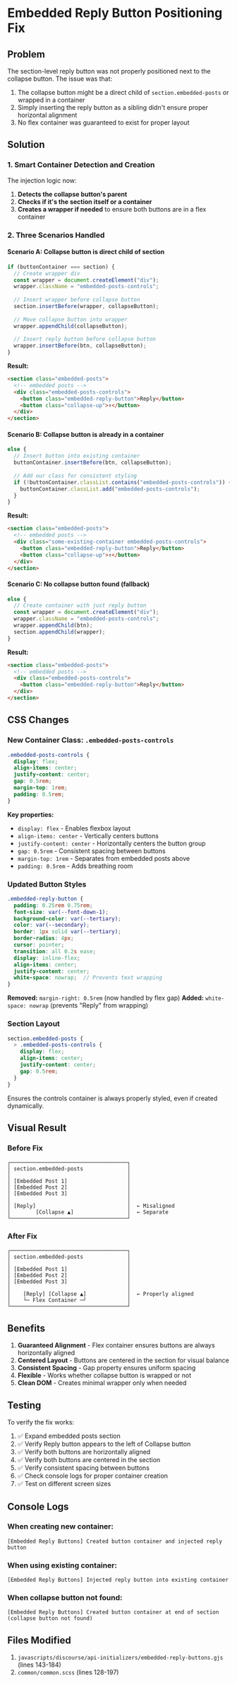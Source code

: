 # Embedded Reply Button Positioning Fix

## Problem

The section-level reply button was not properly positioned next to the collapse button. The issue was that:

1. The collapse button might be a direct child of `section.embedded-posts` or wrapped in a container
2. Simply inserting the reply button as a sibling didn't ensure proper horizontal alignment
3. No flex container was guaranteed to exist for proper layout

## Solution

### 1. Smart Container Detection and Creation

The injection logic now:

1. **Detects the collapse button's parent**
2. **Checks if it's the section itself or a container**
3. **Creates a wrapper if needed** to ensure both buttons are in a flex container

### 2. Three Scenarios Handled

#### Scenario A: Collapse button is direct child of section
```javascript
if (buttonContainer === section) {
  // Create wrapper div
  const wrapper = document.createElement("div");
  wrapper.className = "embedded-posts-controls";
  
  // Insert wrapper before collapse button
  section.insertBefore(wrapper, collapseButton);
  
  // Move collapse button into wrapper
  wrapper.appendChild(collapseButton);
  
  // Insert reply button before collapse button
  wrapper.insertBefore(btn, collapseButton);
}
```

**Result:**
```html
<section class="embedded-posts">
  <!-- embedded posts -->
  <div class="embedded-posts-controls">
    <button class="embedded-reply-button">Reply</button>
    <button class="collapse-up">↑</button>
  </div>
</section>
```

#### Scenario B: Collapse button is already in a container
```javascript
else {
  // Insert button into existing container
  buttonContainer.insertBefore(btn, collapseButton);
  
  // Add our class for consistent styling
  if (!buttonContainer.classList.contains("embedded-posts-controls")) {
    buttonContainer.classList.add("embedded-posts-controls");
  }
}
```

**Result:**
```html
<section class="embedded-posts">
  <!-- embedded posts -->
  <div class="some-existing-container embedded-posts-controls">
    <button class="embedded-reply-button">Reply</button>
    <button class="collapse-up">↑</button>
  </div>
</section>
```

#### Scenario C: No collapse button found (fallback)
```javascript
else {
  // Create container with just reply button
  const wrapper = document.createElement("div");
  wrapper.className = "embedded-posts-controls";
  wrapper.appendChild(btn);
  section.appendChild(wrapper);
}
```

**Result:**
```html
<section class="embedded-posts">
  <!-- embedded posts -->
  <div class="embedded-posts-controls">
    <button class="embedded-reply-button">Reply</button>
  </div>
</section>
```

## CSS Changes

### New Container Class: `.embedded-posts-controls`

```scss
.embedded-posts-controls {
  display: flex;
  align-items: center;
  justify-content: center;
  gap: 0.5rem;
  margin-top: 1rem;
  padding: 0.5rem;
}
```

**Key properties:**
- `display: flex` - Enables flexbox layout
- `align-items: center` - Vertically centers buttons
- `justify-content: center` - Horizontally centers the button group
- `gap: 0.5rem` - Consistent spacing between buttons
- `margin-top: 1rem` - Separates from embedded posts above
- `padding: 0.5rem` - Adds breathing room

### Updated Button Styles

```scss
.embedded-reply-button {
  padding: 0.25rem 0.75rem;
  font-size: var(--font-down-1);
  background-color: var(--tertiary);
  color: var(--secondary);
  border: 1px solid var(--tertiary);
  border-radius: 4px;
  cursor: pointer;
  transition: all 0.2s ease;
  display: inline-flex;
  align-items: center;
  justify-content: center;
  white-space: nowrap;  // Prevents text wrapping
}
```

**Removed:** `margin-right: 0.5rem` (now handled by flex gap)
**Added:** `white-space: nowrap` (prevents "Reply" from wrapping)

### Section Layout

```scss
section.embedded-posts {
  > .embedded-posts-controls {
    display: flex;
    align-items: center;
    justify-content: center;
    gap: 0.5rem;
  }
}
```

Ensures the controls container is always properly styled, even if created dynamically.

## Visual Result

### Before Fix
```
┌─────────────────────────────────────┐
│ section.embedded-posts              │
│                                     │
│ [Embedded Post 1]                   │
│ [Embedded Post 2]                   │
│ [Embedded Post 3]                   │
│                                     │
│ [Reply]                             │  ← Misaligned
│        [Collapse ▲]                 │  ← Separate
└─────────────────────────────────────┘
```

### After Fix
```
┌─────────────────────────────────────┐
│ section.embedded-posts              │
│                                     │
│ [Embedded Post 1]                   │
│ [Embedded Post 2]                   │
│ [Embedded Post 3]                   │
│                                     │
│    [Reply] [Collapse ▲]             │  ← Properly aligned
│    └─ Flex Container ─┘             │
└─────────────────────────────────────┘
```

## Benefits

1. **Guaranteed Alignment** - Flex container ensures buttons are always horizontally aligned
2. **Centered Layout** - Buttons are centered in the section for visual balance
3. **Consistent Spacing** - Gap property ensures uniform spacing
4. **Flexible** - Works whether collapse button is wrapped or not
5. **Clean DOM** - Creates minimal wrapper only when needed

## Testing

To verify the fix works:

1. ✅ Expand embedded posts section
2. ✅ Verify Reply button appears to the left of Collapse button
3. ✅ Verify both buttons are horizontally aligned
4. ✅ Verify both buttons are centered in the section
5. ✅ Verify consistent spacing between buttons
6. ✅ Check console logs for proper container creation
7. ✅ Test on different screen sizes

## Console Logs

### When creating new container:
```
[Embedded Reply Buttons] Created button container and injected reply button
```

### When using existing container:
```
[Embedded Reply Buttons] Injected reply button into existing container
```

### When collapse button not found:
```
[Embedded Reply Buttons] Created button container at end of section (collapse button not found)
```

## Files Modified

1. `javascripts/discourse/api-initializers/embedded-reply-buttons.gjs` (lines 143-184)
2. `common/common.scss` (lines 128-197)


